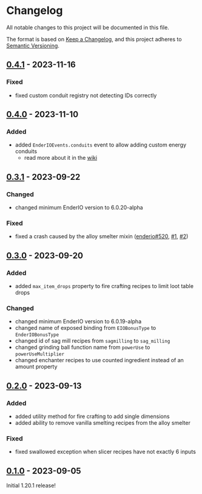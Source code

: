 # Changelog

All notable changes to this project will be documented in this file.

The format is based on [Keep a Changelog],
and this project adheres to [Semantic Versioning].

## [0.4.1] - 2023-11-16

### Fixed
- fixed custom conduit registry not detecting IDs correctly

## [0.4.0] - 2023-11-10

### Added
- added `EnderIOEvents.conduits` event to allow adding custom energy conduits
  - read more about it in the [wiki][energy-conduit]

<!-- Links -->
[energy-conduit]: https://github.com/AlmostReliable/kubejs-enderio/wiki/Events#registering-custom-energy-conduits

## [0.3.1] - 2023-09-22

### Changed
- changed minimum EnderIO version to 6.0.20-alpha

### Fixed
- fixed a crash caused by the alloy smelter mixin ([enderio#520], [#1], [#2])

<!-- Links -->
[enderio#520]: https://github.com/Team-EnderIO/EnderIO/issues/520
[#1]: https://github.com/AlmostReliable/kubejs-enderio/issues/1
[#2]: https://github.com/AlmostReliable/kubejs-enderio/pull/2

## [0.3.0] - 2023-09-20

### Added
- added `max_item_drops` property to fire crafting recipes to limit loot table drops

### Changed
- changed minimum EnderIO version to 6.0.19-alpha
- changed name of exposed binding from `EIOBonusType` to `EnderIOBonusType`
- changed id of sag mill recipes from `sagmilling` to `sag_milling`
- changed grinding ball function name from `powerUse` to `powerUseMultiplier`
- changed enchanter recipes to use counted ingredient instead of an amount property

## [0.2.0] - 2023-09-13

### Added
- added utility method for fire crafting to add single dimensions
- added ability to remove vanilla smelting recipes from the alloy smelter

### Fixed
- fixed swallowed exception when slicer recipes have not exactly 6 inputs

## [0.1.0] - 2023-09-05

Initial 1.20.1 release!

<!-- Links -->
[keep a changelog]: https://keepachangelog.com/en/1.0.0/
[semantic versioning]: https://semver.org/spec/v2.0.0.html

<!-- Versions -->
[0.4.1]: https://github.com/AlmostReliable/kubejs-enderio/releases/tag/v1.20.1-forge-0.4.1-beta
[0.4.0]: https://github.com/AlmostReliable/kubejs-enderio/releases/tag/v1.20.1-forge-0.4.0-beta
[0.3.1]: https://github.com/AlmostReliable/kubejs-enderio/releases/tag/v1.20.1-forge-0.3.1-beta
[0.3.0]: https://github.com/AlmostReliable/kubejs-enderio/releases/tag/v1.20.1-forge-0.3.0-beta
[0.2.0]: https://github.com/AlmostReliable/kubejs-enderio/releases/tag/v1.20.1-0.2.0-forge-beta
[0.1.0]: https://github.com/AlmostReliable/kubejs-enderio/releases/tag/v1.20.1-0.1.0-forge-beta

